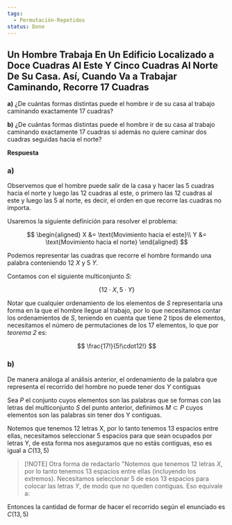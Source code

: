 ```yaml
---
tags:
  - Permutación-Repetidos
status: Done
---
```


## Un Hombre Trabaja En Un Edificio Localizado a Doce Cuadras Al Este Y Cinco Cuadras Al Norte De Su Casa. Así, Cuando Va a Trabajar Caminando, Recorre 17 Cuadras

**a)** ¿De cuántas formas distintas puede el hombre ir de su casa al trabajo caminando exactamente 17 cuadras?

**b)** ¿De cuántas formas distintas puede el hombre ir de su casa al trabajo caminando exactamente 17 cuadras si además no quiere caminar dos cuadras seguidas hacia el norte?

**Respuesta**

### **a)**

Observemos que el hombre puede salir de la casa y hacer las 5 cuadras hacia el norte y luego las 12 cuadras al este, o primero las 12 cuadras al este y luego las 5 al norte, es decir, el orden en que recorre las cuadras no importa.

Usaremos la siguiente definición para resolver el problema:

$$  
\begin{aligned}
X &= \text{Movimiento hacia el este}\\
Y &= \text{Movimiento hacia el norte}
\end{aligned}
$$

Podemos representar las cuadras que recorre el hombre formando una palabra conteniendo 12 $X$ y 5 $Y$.

Contamos con el siguiente multiconjunto $S$:

$$
\{ 12 \cdot X, 5 \cdot Y  \}
$$

Notar que cualquier ordenamiento de los elementos de $S$ representaría una forma en la que el hombre llegue al trabajo, por lo que necesitamos contar los ordenamientos de $S$, teniendo en cuenta que tiene 2 tipos de elementos, necesitamos el número de permutaciones de los 17 elementos, lo que por *teorema 2* es:

$$
\frac{17!}{5!\cdot12!}
$$
### **b)**

De manera análoga al análisis anterior, el ordenamiento de la palabra que representa el recorrido del hombre no puede tener dos $Y$ contiguas

Sea $P$ el conjunto cuyos elementos son las palabras que se formas con las letras del multiconjunto $S$ del punto anterior, definimos $M\subset P$ cuyos elementos son las palabras sin tener dos Y contiguas.

Notemos que tenemos 12 letras X, por lo tanto tenemos 13 espacios entre ellas, necesitamos seleccionar 5 espacios para que sean ocupados por letras Y, de esta forma nos aseguramos que no estás contiguas, eso es igual a $C(13,5)$

> [!NOTE] Otra forma de redactarlo
> "Notemos que tenemos 12 letras $X$, por lo tanto tenemos 13 espacios entre ellas (incluyendo los extremos). Necesitamos seleccionar 5 de esos 13 espacios para colocar las letras $Y$, de modo que no queden contiguas. Eso equivale a:


Entonces la cantidad de formar de hacer el recorrido según el enunciado es $C(13,5)$
